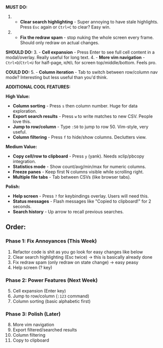 **MUST DO:**
1. - **Clear search highlighting** - Super annoying to have stale highlights. Press `Esc` again or `Ctrl+C` to clear? Easy win.
2. - **Fix the redraw spam** - stop nuking the whole screen every frame. Should only redraw on actual changes.

**SHOULD DO:**
3.  - **Cell expansion** - Press Enter to see full cell content in a modal/overlay. Really useful for long text.
4.  - **More vim navigation** - `Ctrl+D`/`Ctrl+U` for half-page, `H`/`M`/`L` for screen top/middle/bottom. Feels pro.

**COULD DO:**
5. - **Column iteration** - Tab to switch between row/column nav mode? Interesting but less useful than you'd think.

**ADDITIONAL COOL FEATURES:**

**High Value:**
- **Column sorting** - Press `s` then column number. Huge for data exploration.
- **Export search results** - Press `w` to write matches to new CSV. People love this.
- **Jump to row/column** - Type `:50` to jump to row 50. Vim-style, very useful.
- **Column filtering** - Press `f` to hide/show columns. Declutters view.

**Medium Value:**
- **Copy cell/row to clipboard** - Press `y` (yank). Needs xclip/pbcopy integration.
- **Statistics mode** - Show count/avg/min/max for numeric columns.
- **Freeze panes** - Keep first N columns visible while scrolling right.
- **Multiple file tabs** - Tab between CSVs (like browser tabs).

**Polish:**
- **Help screen** - Press `?` for keybindings overlay. Users will need this.
- **Status messages** - Flash messages like "Copied to clipboard!" for 2 seconds.
- **Search history** - Up arrow to recall previous searches.

## Order:

### Phase 1: Fix Annoyances (This Week)
1. Refactor code is shit as you go look for easy changes like below
2. Clear search highlighting (Esc twice) -> this is basically already done
3. Fix redraw spam (only redraw on state change) -> easy peasy
4. Help screen (? key) 

### Phase 2: Power Features (Next Week)
5. Cell expansion (Enter key)
6. Jump to row/column (`:123` command)
7. Column sorting (basic alphabetic first)

### Phase 3: Polish (Later)
8. More vim navigation
9. Export filtered/searched results
10. Column filtering
11. Copy to clipboard


